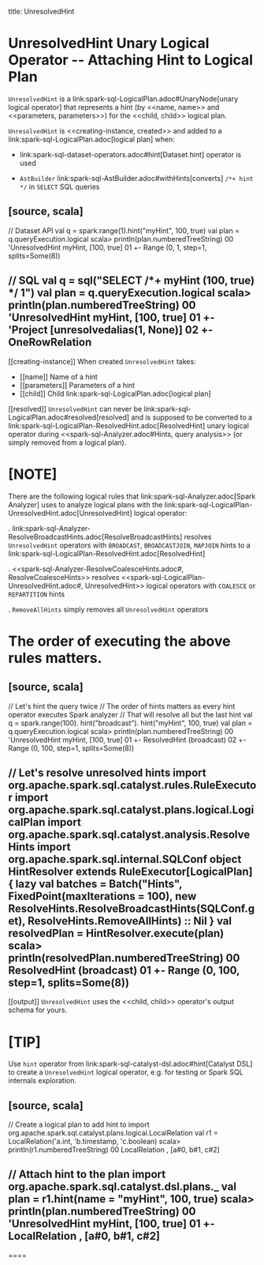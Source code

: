 title: UnresolvedHint

# UnresolvedHint Unary Logical Operator -- Attaching Hint to Logical Plan

`UnresolvedHint` is a link:spark-sql-LogicalPlan.adoc#UnaryNode[unary logical operator] that represents a hint (by <<name, name>> and <<parameters, parameters>>) for the <<child, child>> logical plan.

`UnresolvedHint` is <<creating-instance, created>> and added to a link:spark-sql-LogicalPlan.adoc[logical plan] when:

* link:spark-sql-dataset-operators.adoc#hint[Dataset.hint] operator is used

* `AstBuilder` link:spark-sql-AstBuilder.adoc#withHints[converts] `/*+ hint */` in `SELECT` SQL queries

[source, scala]
----
// Dataset API
val q = spark.range(1).hint("myHint", 100, true)
val plan = q.queryExecution.logical
scala> println(plan.numberedTreeString)
00 'UnresolvedHint myHint, [100, true]
01 +- Range (0, 1, step=1, splits=Some(8))

// SQL
val q = sql("SELECT /*+ myHint (100, true) */ 1")
val plan = q.queryExecution.logical
scala> println(plan.numberedTreeString)
00 'UnresolvedHint myHint, [100, true]
01 +- 'Project [unresolvedalias(1, None)]
02    +- OneRowRelation
----

[[creating-instance]]
When created `UnresolvedHint` takes:

* [[name]] Name of a hint
* [[parameters]] Parameters of a hint
* [[child]] Child link:spark-sql-LogicalPlan.adoc[logical plan]

[[resolved]]
`UnresolvedHint` can never be link:spark-sql-LogicalPlan.adoc#resolved[resolved] and is supposed to be converted to a link:spark-sql-LogicalPlan-ResolvedHint.adoc[ResolvedHint] unary logical operator during <<spark-sql-Analyzer.adoc#Hints, query analysis>> (or simply removed from a logical plan).

[NOTE]
====
There are the following logical rules that link:spark-sql-Analyzer.adoc[Spark Analyzer] uses to analyze logical plans with the link:spark-sql-LogicalPlan-UnresolvedHint.adoc[UnresolvedHint] logical operator:

. link:spark-sql-Analyzer-ResolveBroadcastHints.adoc[ResolveBroadcastHints] resolves `UnresolvedHint` operators with `BROADCAST`, `BROADCASTJOIN`, `MAPJOIN` hints to a link:spark-sql-LogicalPlan-ResolvedHint.adoc[ResolvedHint]

. <<spark-sql-Analyzer-ResolveCoalesceHints.adoc#, ResolveCoalesceHints>> resolves <<spark-sql-LogicalPlan-UnresolvedHint.adoc#, UnresolvedHint>> logical operators with `COALESCE` or `REPARTITION` hints

. `RemoveAllHints` simply removes all `UnresolvedHint` operators

The order of executing the above rules matters.
====

[source, scala]
----
// Let's hint the query twice
// The order of hints matters as every hint operator executes Spark analyzer
// That will resolve all but the last hint
val q = spark.range(100).
  hint("broadcast").
  hint("myHint", 100, true)
val plan = q.queryExecution.logical
scala> println(plan.numberedTreeString)
00 'UnresolvedHint myHint, [100, true]
01 +- ResolvedHint (broadcast)
02    +- Range (0, 100, step=1, splits=Some(8))

// Let's resolve unresolved hints
import org.apache.spark.sql.catalyst.rules.RuleExecutor
import org.apache.spark.sql.catalyst.plans.logical.LogicalPlan
import org.apache.spark.sql.catalyst.analysis.ResolveHints
import org.apache.spark.sql.internal.SQLConf
object HintResolver extends RuleExecutor[LogicalPlan] {
  lazy val batches =
    Batch("Hints", FixedPoint(maxIterations = 100),
      new ResolveHints.ResolveBroadcastHints(SQLConf.get),
      ResolveHints.RemoveAllHints) :: Nil
}
val resolvedPlan = HintResolver.execute(plan)
scala> println(resolvedPlan.numberedTreeString)
00 ResolvedHint (broadcast)
01 +- Range (0, 100, step=1, splits=Some(8))
----

[[output]]
`UnresolvedHint` uses the <<child, child>> operator's output schema for yours.

[TIP]
====
Use `hint` operator from link:spark-sql-catalyst-dsl.adoc#hint[Catalyst DSL] to create a `UnresolvedHint` logical operator, e.g. for testing or Spark SQL internals exploration.

[source, scala]
----
// Create a logical plan to add hint to
import org.apache.spark.sql.catalyst.plans.logical.LocalRelation
val r1 = LocalRelation('a.int, 'b.timestamp, 'c.boolean)
scala> println(r1.numberedTreeString)
00 LocalRelation <empty>, [a#0, b#1, c#2]

// Attach hint to the plan
import org.apache.spark.sql.catalyst.dsl.plans._
val plan = r1.hint(name = "myHint", 100, true)
scala> println(plan.numberedTreeString)
00 'UnresolvedHint myHint, [100, true]
01 +- LocalRelation <empty>, [a#0, b#1, c#2]
----
====
